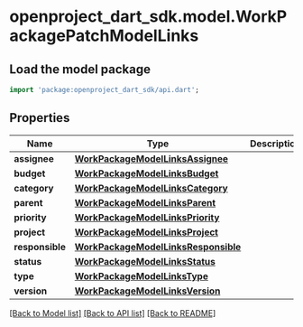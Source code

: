 # openproject_dart_sdk.model.WorkPackagePatchModelLinks

## Load the model package
```dart
import 'package:openproject_dart_sdk/api.dart';
```

## Properties
Name | Type | Description | Notes
------------ | ------------- | ------------- | -------------
**assignee** | [**WorkPackageModelLinksAssignee**](WorkPackageModelLinksAssignee.md) |  | [optional] 
**budget** | [**WorkPackageModelLinksBudget**](WorkPackageModelLinksBudget.md) |  | [optional] 
**category** | [**WorkPackageModelLinksCategory**](WorkPackageModelLinksCategory.md) |  | [optional] 
**parent** | [**WorkPackageModelLinksParent**](WorkPackageModelLinksParent.md) |  | [optional] 
**priority** | [**WorkPackageModelLinksPriority**](WorkPackageModelLinksPriority.md) |  | [optional] 
**project** | [**WorkPackageModelLinksProject**](WorkPackageModelLinksProject.md) |  | [optional] 
**responsible** | [**WorkPackageModelLinksResponsible**](WorkPackageModelLinksResponsible.md) |  | [optional] 
**status** | [**WorkPackageModelLinksStatus**](WorkPackageModelLinksStatus.md) |  | [optional] 
**type** | [**WorkPackageModelLinksType**](WorkPackageModelLinksType.md) |  | [optional] 
**version** | [**WorkPackageModelLinksVersion**](WorkPackageModelLinksVersion.md) |  | [optional] 

[[Back to Model list]](../README.md#documentation-for-models) [[Back to API list]](../README.md#documentation-for-api-endpoints) [[Back to README]](../README.md)


